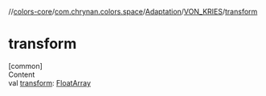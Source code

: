 //[colors-core](../../../../index.md)/[com.chrynan.colors.space](../../index.md)/[Adaptation](../index.md)/[VON_KRIES](index.md)/[transform](transform.md)



# transform  
[common]  
Content  
val [transform](transform.md): [FloatArray](https://kotlinlang.org/api/latest/jvm/stdlib/kotlin/-float-array/index.html)  



